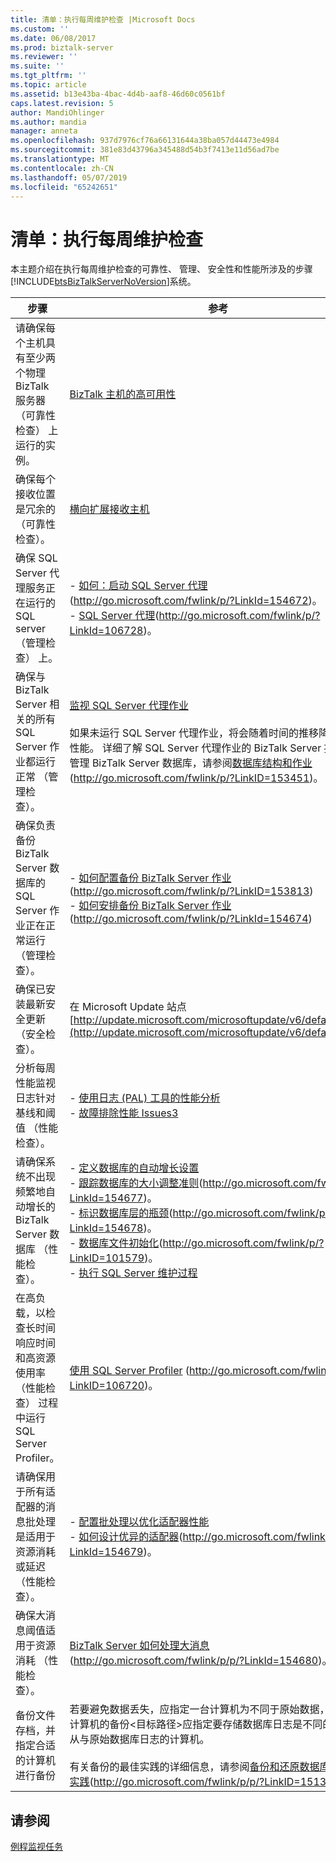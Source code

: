 ```yaml
---
title: 清单：执行每周维护检查 |Microsoft Docs
ms.custom: ''
ms.date: 06/08/2017
ms.prod: biztalk-server
ms.reviewer: ''
ms.suite: ''
ms.tgt_pltfrm: ''
ms.topic: article
ms.assetid: b13e43ba-4bac-4d4b-aaf8-46d60c0561bf
caps.latest.revision: 5
author: MandiOhlinger
ms.author: mandia
manager: anneta
ms.openlocfilehash: 937d7976cf76a66131644a38ba057d44473e4984
ms.sourcegitcommit: 381e83d43796a345488d54b3f7413e11d56ad7be
ms.translationtype: MT
ms.contentlocale: zh-CN
ms.lasthandoff: 05/07/2019
ms.locfileid: "65242651"
---
```

# <a name="checklist-performing-weekly-maintenance-checks"></a>清单：执行每周维护检查
本主题介绍在执行每周维护检查的可靠性、 管理、 安全性和性能所涉及的步骤[!INCLUDE[btsBizTalkServerNoVersion](../includes/btsbiztalkservernoversion-md.md)]系统。  
  
|步骤|参考|  
|-----------|---------------|  
|请确保每个主机具有至少两个物理 BizTalk 服务器 （可靠性检查） 上运行的实例。|[BizTalk 主机的高可用性](../technical-guides/high-availability-for-biztalk-hosts.md)|  
|确保每个接收位置是冗余的 （可靠性检查）。|[横向扩展接收主机](../technical-guides/scaling-out-receiving-hosts.md)|  
|确保 SQL Server 代理服务正在运行的 SQL server （管理检查） 上。|-   [如何：启动 SQL Server 代理](http://go.microsoft.com/fwlink/p/?LinkId=154672)(http://go.microsoft.com/fwlink/p/?LinkId=154672)。<br />-   [SQL Server 代理](http://go.microsoft.com/fwlink/p/?LinkId=106728)(http://go.microsoft.com/fwlink/p/?LinkId=106728)。|  
|确保与 BizTalk Server 相关的所有 SQL Server 作业都运行正常 （管理检查）。|[监视 SQL Server 代理作业](../technical-guides/monitoring-sql-server-agent-jobs.md)<br /><br /> 如果未运行 SQL Server 代理作业，将会随着时间的推移降低系统性能。 详细了解 SQL Server 代理作业的 BizTalk Server 提供用于管理 BizTalk Server 数据库，请参阅[数据库结构和作业](http://go.microsoft.com/fwlink/p/?LinkID=153451)(http://go.microsoft.com/fwlink/p/?LinkID=153451)。|  
|确保负责备份 BizTalk Server 数据库的 SQL Server 作业正在正常运行 （管理检查）。|-   [如何配置备份 BizTalk Server 作业](http://go.microsoft.com/fwlink/p/?LinkID=153813)(http://go.microsoft.com/fwlink/p/?LinkID=153813)<br />-   [如何安排备份 BizTalk Server 作业](http://go.microsoft.com/fwlink/p/?LinkId=154674)(http://go.microsoft.com/fwlink/p/?LinkId=154674)|  
|确保已安装最新安全更新 （安全检查）。|在 Microsoft Update 站点 [http://update.microsoft.com/microsoftupdate/v6/default.aspx](http://update.microsoft.com/microsoftupdate/v6/default.aspx)|  
|分析每周性能监视日志针对基线和阈值 （性能检查）。|-   [使用日志 (PAL) 工具的性能分析](../technical-guides/using-the-performance-analysis-of-logs-pal-tool.md)<br />-   [故障排除性能 Issues3](../technical-guides/troubleshooting-performance-issues3.md)|  
|请确保系统不出现频繁地自动增长的 BizTalk Server 数据库 （性能检查）。|-   [定义数据库的自动增长设置](../technical-guides/defining-auto-growth-settings-for-databases.md)<br />-   [跟踪数据库的大小调整准则](http://go.microsoft.com/fwlink/p/?LinkId=154677)(http://go.microsoft.com/fwlink/p/?LinkId=154677)。<br />-   [标识数据库层的瓶颈](http://go.microsoft.com/fwlink/p/?LinkId=154678)(http://go.microsoft.com/fwlink/p/?LinkId=154678)。<br />-   [数据库文件初始化](http://go.microsoft.com/fwlink/p/?LinkID=101579)(http://go.microsoft.com/fwlink/p/?LinkID=101579)。<br />-   [执行 SQL Server 维护过程](~/technical-guides/checklist-configuring-sql-server.md)|  
|在高负载，以检查长时间响应时间和高资源使用率 （性能检查） 过程中运行 SQL Server Profiler。|[使用 SQL Server Profiler](http://go.microsoft.com/fwlink/p/?LinkID=106720) (http://go.microsoft.com/fwlink/p/?LinkID=106720)。|  
|请确保用于所有适配器的消息批处理是适用于资源消耗或延迟 （性能检查）。|-   [配置批处理以优化适配器性能](../technical-guides/configuring-batching-to-improve-adapter-performance.md)<br />-   [如何设计优异的适配器](http://go.microsoft.com/fwlink/p/?LinkId=154679)(http://go.microsoft.com/fwlink/p/?LinkId=154679)。|  
|确保大消息阈值适用于资源消耗 （性能检查）。|[BizTalk Server 如何处理大消息](http://go.microsoft.com/fwlink/p/p/?LinkId=154680)(http://go.microsoft.com/fwlink/p/p/?LinkId=154680)。|  
|备份文件存档，并指定合适的计算机进行备份|若要避免数据丢失，应指定一台计算机为不同于原始数据，以及的计算机的备份\<目标路径\>应指定要存储数据库日志是不同的计算机从与原始数据库日志的计算机。<br /><br /> 有关备份的最佳实践的详细信息，请参阅[备份和还原数据库的最佳实践](http://go.microsoft.com/fwlink/p/p/?LinkID=151391)(http://go.microsoft.com/fwlink/p/p/?LinkID=151391)。|  
  
## <a name="see-also"></a>请参阅  
 [例程监视任务](../technical-guides/routine-monitoring-tasks.md)